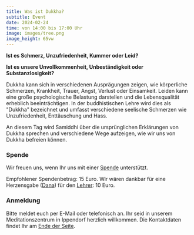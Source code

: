 ```yaml
---
title: Was ist Dukkha?
subtitle: Event
date: 2024-02-24
time: von 14:00 bis 17:00 Uhr
image: images/tree.png
image_height: 65vw
---
```

**Ist es Schmerz, Unzufriedenheit, Kummer oder Leid?**

**Ist es unsere Unvollkommenheit, Unbeständigkeit oder Substanzlosigkeit?**

Dukkha kann sich in verschiedenen Ausprägungen zeigen, wie körperliche Schmerzen, Krankheit, Trauer, Angst, Verlust oder Einsamkeit. Leiden kann eine große psychologische Belastung darstellen und die Lebensqualität erheblich beeinträchtigen. In der buddhistischen Lehre wird dies als "Dukkha" bezeichnet und umfasst verschiedene seelische Schmerzen wie Unzufriedenheit, Enttäuschung und Hass.

An diesem Tag wird Samiddhi über die ursprünglichen Erklärungen von Dukkha sprechen und verschiedene Wege aufzeigen, wie wir uns von Dukkha befreien können.

### Spende

Wir freuen uns, wenn Ihr uns mit einer [Spende](spenden.html) unterstützt.

Empfohlener Spendenbetrag: 15 Euro. Wir wären dankbar für eine Herzensgabe ([Dana](spenden.html)) für den [Lehrer](lehrer.html): 10 Euro.

### Anmeldung

Bitte meldet euch per E-Mail oder telefonisch an. Ihr seid in unserem Meditationszentrum in Ippendorf herzlich willkommen. Die Kontaktdaten findet Ihr am [Ende der Seite](#footer).
